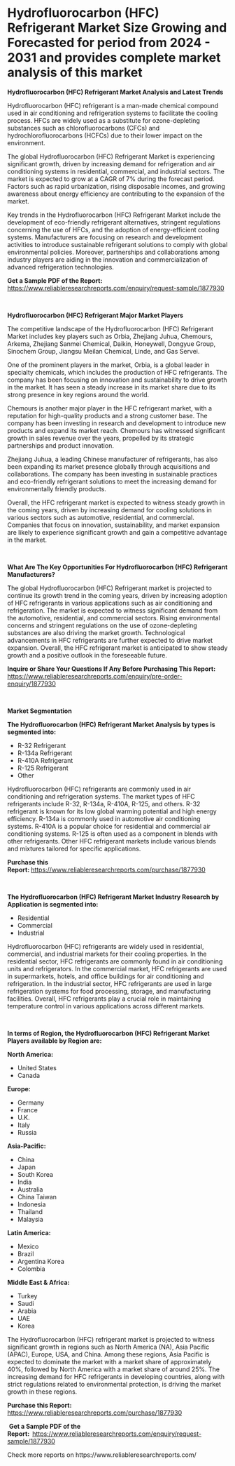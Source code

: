 <p><h1>Hydrofluorocarbon (HFC) Refrigerant Market Size Growing and Forecasted for period from 2024 - 2031 and provides complete market analysis of this market</h1></p><p><strong>Hydrofluorocarbon (HFC) Refrigerant Market Analysis and Latest Trends</strong></p>
<p><p>Hydrofluorocarbon (HFC) refrigerant is a man-made chemical compound used in air conditioning and refrigeration systems to facilitate the cooling process. HFCs are widely used as a substitute for ozone-depleting substances such as chlorofluorocarbons (CFCs) and hydrochlorofluorocarbons (HCFCs) due to their lower impact on the environment.</p><p>The global Hydrofluorocarbon (HFC) Refrigerant Market is experiencing significant growth, driven by increasing demand for refrigeration and air conditioning systems in residential, commercial, and industrial sectors. The market is expected to grow at a CAGR of 7% during the forecast period. Factors such as rapid urbanization, rising disposable incomes, and growing awareness about energy efficiency are contributing to the expansion of the market.</p><p>Key trends in the Hydrofluorocarbon (HFC) Refrigerant Market include the development of eco-friendly refrigerant alternatives, stringent regulations concerning the use of HFCs, and the adoption of energy-efficient cooling systems. Manufacturers are focusing on research and development activities to introduce sustainable refrigerant solutions to comply with global environmental policies. Moreover, partnerships and collaborations among industry players are aiding in the innovation and commercialization of advanced refrigeration technologies.</p></p>
<p><strong>Get a Sample PDF of the Report:&nbsp;</strong> <a href="https://www.reliableresearchreports.com/enquiry/request-sample/1877930">https://www.reliableresearchreports.com/enquiry/request-sample/1877930</a></p>
<p>&nbsp;</p>
<p><strong>Hydrofluorocarbon (HFC) Refrigerant Major Market Players</strong></p>
<p><p>The competitive landscape of the Hydrofluorocarbon (HFC) Refrigerant Market includes key players such as Orbia, Zhejiang Juhua, Chemours, Arkema, Zhejiang Sanmei Chemical, Daikin, Honeywell, Dongyue Group, Sinochem Group, Jiangsu Meilan Chemical, Linde, and Gas Servei. </p><p>One of the prominent players in the market, Orbia, is a global leader in specialty chemicals, which includes the production of HFC refrigerants. The company has been focusing on innovation and sustainability to drive growth in the market. It has seen a steady increase in its market share due to its strong presence in key regions around the world.</p><p>Chemours is another major player in the HFC refrigerant market, with a reputation for high-quality products and a strong customer base. The company has been investing in research and development to introduce new products and expand its market reach. Chemours has witnessed significant growth in sales revenue over the years, propelled by its strategic partnerships and product innovation.</p><p>Zhejiang Juhua, a leading Chinese manufacturer of refrigerants, has also been expanding its market presence globally through acquisitions and collaborations. The company has been investing in sustainable practices and eco-friendly refrigerant solutions to meet the increasing demand for environmentally friendly products.</p><p>Overall, the HFC refrigerant market is expected to witness steady growth in the coming years, driven by increasing demand for cooling solutions in various sectors such as automotive, residential, and commercial. Companies that focus on innovation, sustainability, and market expansion are likely to experience significant growth and gain a competitive advantage in the market.</p></p>
<p>&nbsp;</p>
<p><strong>What Are The Key Opportunities For Hydrofluorocarbon (HFC) Refrigerant Manufacturers?</strong></p>
<p><p>The global Hydrofluorocarbon (HFC) Refrigerant market is projected to continue its growth trend in the coming years, driven by increasing adoption of HFC refrigerants in various applications such as air conditioning and refrigeration. The market is expected to witness significant demand from the automotive, residential, and commercial sectors. Rising environmental concerns and stringent regulations on the use of ozone-depleting substances are also driving the market growth. Technological advancements in HFC refrigerants are further expected to drive market expansion. Overall, the HFC refrigerant market is anticipated to show steady growth and a positive outlook in the foreseeable future.</p></p>
<p><strong>Inquire or Share Your Questions If Any Before Purchasing This Report:</strong> <a href="https://www.reliableresearchreports.com/enquiry/pre-order-enquiry/1877930">https://www.reliableresearchreports.com/enquiry/pre-order-enquiry/1877930</a></p>
<p>&nbsp;</p>
<p><strong>Market Segmentation</strong></p>
<p><strong>The Hydrofluorocarbon (HFC) Refrigerant Market Analysis by types is segmented into:</strong></p>
<p><ul><li>R-32 Refrigerant</li><li>R-134a Refrigerant</li><li>R-410A Refrigerant</li><li>R-125 Refrigerant</li><li>Other</li></ul></p>
<p><p>Hydrofluorocarbon (HFC) refrigerants are commonly used in air conditioning and refrigeration systems. The market types of HFC refrigerants include R-32, R-134a, R-410A, R-125, and others. R-32 refrigerant is known for its low global warming potential and high energy efficiency. R-134a is commonly used in automotive air conditioning systems. R-410A is a popular choice for residential and commercial air conditioning systems. R-125 is often used as a component in blends with other refrigerants. Other HFC refrigerant markets include various blends and mixtures tailored for specific applications.</p></p>
<p><strong>Purchase this Report:&nbsp;</strong><a href="https://www.reliableresearchreports.com/purchase/1877930">https://www.reliableresearchreports.com/purchase/1877930</a></p>
<p>&nbsp;</p>
<p><strong>The Hydrofluorocarbon (HFC) Refrigerant Market Industry Research by Application is segmented into:</strong></p>
<p><ul><li>Residential</li><li>Commercial</li><li>Industrial</li></ul></p>
<p><p>Hydrofluorocarbon (HFC) refrigerants are widely used in residential, commercial, and industrial markets for their cooling properties. In the residential sector, HFC refrigerants are commonly found in air conditioning units and refrigerators. In the commercial market, HFC refrigerants are used in supermarkets, hotels, and office buildings for air conditioning and refrigeration. In the industrial sector, HFC refrigerants are used in large refrigeration systems for food processing, storage, and manufacturing facilities. Overall, HFC refrigerants play a crucial role in maintaining temperature control in various applications across different markets.</p></p>
<p>&nbsp;</p>
<p><strong>In terms of Region, the Hydrofluorocarbon (HFC) Refrigerant Market Players available by Region are:</strong></p>
<p>
    <p> <strong> North America: </strong>
        <ul>
            <li>United States</li>
            <li>Canada</li>
        </ul>
        </p> 
    <p> <strong> Europe: </strong>
        <ul>
            <li>Germany</li>
            <li>France</li>
            <li>U.K.</li>
            <li>Italy</li>
            <li>Russia</li>
        </ul>
        </p> 
    <p> <strong> Asia-Pacific: </strong>
        <ul>
            <li>China</li>
            <li>Japan</li>
            <li>South Korea</li>
            <li>India</li>
            <li>Australia</li>
            <li>China Taiwan</li>
            <li>Indonesia</li>
            <li>Thailand</li>
            <li>Malaysia</li>
        </ul>
        </p> 
    <p> <strong> Latin America: </strong>
        <ul>
            <li>Mexico</li>
            <li>Brazil</li>
            <li>Argentina Korea</li>
            <li>Colombia</li>
        </ul>
        </p> 
    <p> <strong> Middle East & Africa: </strong>
        <ul>
            <li>Turkey</li>
            <li>Saudi</li>
            <li>Arabia</li>
            <li>UAE</li>
            <li>Korea</li>
        </ul>
    </p>
    </p>
<p><p>The Hydrofluorocarbon (HFC) refrigerant market is projected to witness significant growth in regions such as North America (NA), Asia Pacific (APAC), Europe, USA, and China. Among these regions, Asia Pacific is expected to dominate the market with a market share of approximately 40%, followed by North America with a market share of around 25%. The increasing demand for HFC refrigerants in developing countries, along with strict regulations related to environmental protection, is driving the market growth in these regions.</p></p>
<p><strong>Purchase this Report: </strong><a href="https://www.reliableresearchreports.com/purchase/1877930">https://www.reliableresearchreports.com/purchase/1877930</a></p>
<p>&nbsp;<strong>Get a Sample PDF of the Report:&nbsp;&nbsp;</strong><a href="https://www.reliableresearchreports.com/enquiry/request-sample/1877930">https://www.reliableresearchreports.com/enquiry/request-sample/1877930</a></p>
<p><strong></strong></p>
<p>Check more reports on https://www.reliableresearchreports.com/</p>